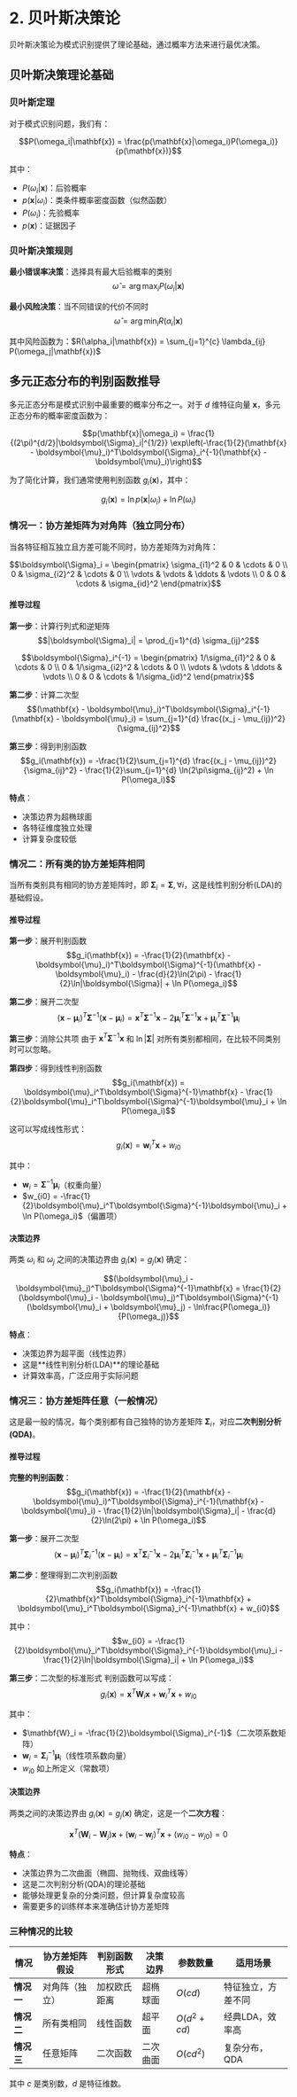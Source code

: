 # 2. 贝叶斯决策论

贝叶斯决策论为模式识别提供了理论基础，通过概率方法来进行最优决策。

## 贝叶斯决策理论基础

### 贝叶斯定理

对于模式识别问题，我们有：

$$P(\omega_i|\mathbf{x}) = \frac{p(\mathbf{x}|\omega_i)P(\omega_i)}{p(\mathbf{x})}$$

其中：
- $P(\omega_i|\mathbf{x})$：后验概率
- $p(\mathbf{x}|\omega_i)$：类条件概率密度函数（似然函数）
- $P(\omega_i)$：先验概率
- $p(\mathbf{x})$：证据因子

### 贝叶斯决策规则

**最小错误率决策**：选择具有最大后验概率的类别
$$\hat{\omega} = \arg\max_i P(\omega_i|\mathbf{x})$$

**最小风险决策**：当不同错误的代价不同时
$$\hat{\omega} = \arg\min_i R(\alpha_i|\mathbf{x})$$

其中风险函数为：$R(\alpha_i|\mathbf{x}) = \sum_{j=1}^{c} \lambda_{ij} P(\omega_j|\mathbf{x})$

## 多元正态分布的判别函数推导

多元正态分布是模式识别中最重要的概率分布之一。对于 $d$ 维特征向量 $\mathbf{x}$，多元正态分布的概率密度函数为：

$$p(\mathbf{x}|\omega_i) = \frac{1}{(2\pi)^{d/2}|\boldsymbol{\Sigma}_i|^{1/2}} \exp\left(-\frac{1}{2}(\mathbf{x} - \boldsymbol{\mu}_i)^T\boldsymbol{\Sigma}_i^{-1}(\mathbf{x} - \boldsymbol{\mu}_i)\right)$$

为了简化计算，我们通常使用判别函数 $g_i(\mathbf{x})$，其中：

$$g_i(\mathbf{x}) = \ln p(\mathbf{x}|\omega_i) + \ln P(\omega_i)$$

### 情况一：协方差矩阵为对角阵（独立同分布）

当各特征相互独立且方差可能不同时，协方差矩阵为对角阵：

$$\boldsymbol{\Sigma}_i = \begin{pmatrix}
\sigma_{i1}^2 & 0 & \cdots & 0 \\
0 & \sigma_{i2}^2 & \cdots & 0 \\
\vdots & \vdots & \ddots & \vdots \\
0 & 0 & \cdots & \sigma_{id}^2
\end{pmatrix}$$

#### 推导过程

**第一步**：计算行列式和逆矩阵
$$|\boldsymbol{\Sigma}_i| = \prod_{j=1}^{d} \sigma_{ij}^2$$

$$\boldsymbol{\Sigma}_i^{-1} = \begin{pmatrix}
1/\sigma_{i1}^2 & 0 & \cdots & 0 \\
0 & 1/\sigma_{i2}^2 & \cdots & 0 \\
\vdots & \vdots & \ddots & \vdots \\
0 & 0 & \cdots & 1/\sigma_{id}^2
\end{pmatrix}$$

**第二步**：计算二次型
$$(\mathbf{x} - \boldsymbol{\mu}_i)^T\boldsymbol{\Sigma}_i^{-1}(\mathbf{x} - \boldsymbol{\mu}_i) = \sum_{j=1}^{d} \frac{(x_j - \mu_{ij})^2}{\sigma_{ij}^2}$$

**第三步**：得到判别函数
$$g_i(\mathbf{x}) = -\frac{1}{2}\sum_{j=1}^{d} \frac{(x_j - \mu_{ij})^2}{\sigma_{ij}^2} - \frac{1}{2}\sum_{j=1}^{d} \ln(2\pi\sigma_{ij}^2) + \ln P(\omega_i)$$

**特点**：
- 决策边界为超椭球面
- 各特征维度独立处理
- 计算复杂度较低

### 情况二：所有类的协方差矩阵相同

当所有类别具有相同的协方差矩阵时，即 $\boldsymbol{\Sigma}_i = \boldsymbol{\Sigma}, \forall i$，这是线性判别分析(LDA)的基础假设。

#### 推导过程

**第一步**：展开判别函数
$$g_i(\mathbf{x}) = -\frac{1}{2}(\mathbf{x} - \boldsymbol{\mu}_i)^T\boldsymbol{\Sigma}^{-1}(\mathbf{x} - \boldsymbol{\mu}_i) - \frac{d}{2}\ln(2\pi) - \frac{1}{2}\ln|\boldsymbol{\Sigma}| + \ln P(\omega_i)$$

**第二步**：展开二次型
$$(\mathbf{x} - \boldsymbol{\mu}_i)^T\boldsymbol{\Sigma}^{-1}(\mathbf{x} - \boldsymbol{\mu}_i) = \mathbf{x}^T\boldsymbol{\Sigma}^{-1}\mathbf{x} - 2\boldsymbol{\mu}_i^T\boldsymbol{\Sigma}^{-1}\mathbf{x} + \boldsymbol{\mu}_i^T\boldsymbol{\Sigma}^{-1}\boldsymbol{\mu}_i$$

**第三步**：消除公共项
由于 $\mathbf{x}^T\boldsymbol{\Sigma}^{-1}\mathbf{x}$ 和 $\ln|\boldsymbol{\Sigma}|$ 对所有类别都相同，在比较不同类别时可以忽略。

**第四步**：得到线性判别函数
$$g_i(\mathbf{x}) = \boldsymbol{\mu}_i^T\boldsymbol{\Sigma}^{-1}\mathbf{x} - \frac{1}{2}\boldsymbol{\mu}_i^T\boldsymbol{\Sigma}^{-1}\boldsymbol{\mu}_i + \ln P(\omega_i)$$

这可以写成线性形式：
$$g_i(\mathbf{x}) = \mathbf{w}_i^T\mathbf{x} + w_{i0}$$

其中：
- $\mathbf{w}_i = \boldsymbol{\Sigma}^{-1}\boldsymbol{\mu}_i$（权重向量）
- $w_{i0} = -\frac{1}{2}\boldsymbol{\mu}_i^T\boldsymbol{\Sigma}^{-1}\boldsymbol{\mu}_i + \ln P(\omega_i)$（偏置项）

#### 决策边界

两类 $\omega_i$ 和 $\omega_j$ 之间的决策边界由 $g_i(\mathbf{x}) = g_j(\mathbf{x})$ 确定：

$$(\boldsymbol{\mu}_i - \boldsymbol{\mu}_j)^T\boldsymbol{\Sigma}^{-1}\mathbf{x} = \frac{1}{2}(\boldsymbol{\mu}_i - \boldsymbol{\mu}_j)^T\boldsymbol{\Sigma}^{-1}(\boldsymbol{\mu}_i + \boldsymbol{\mu}_j) - \ln\frac{P(\omega_i)}{P(\omega_j)}$$

**特点**：
- 决策边界为超平面（线性边界）
- 这是**线性判别分析(LDA)**的理论基础
- 计算效率高，广泛应用于实际问题

### 情况三：协方差矩阵任意（一般情况）

这是最一般的情况，每个类别都有自己独特的协方差矩阵 $\boldsymbol{\Sigma}_i$，对应**二次判别分析(QDA)**。

#### 推导过程

**完整的判别函数**：
$$g_i(\mathbf{x}) = -\frac{1}{2}(\mathbf{x} - \boldsymbol{\mu}_i)^T\boldsymbol{\Sigma}_i^{-1}(\mathbf{x} - \boldsymbol{\mu}_i) - \frac{1}{2}\ln|\boldsymbol{\Sigma}_i| - \frac{d}{2}\ln(2\pi) + \ln P(\omega_i)$$

**第一步**：展开二次型
$$(\mathbf{x} - \boldsymbol{\mu}_i)^T\boldsymbol{\Sigma}_i^{-1}(\mathbf{x} - \boldsymbol{\mu}_i) = \mathbf{x}^T\boldsymbol{\Sigma}_i^{-1}\mathbf{x} - 2\boldsymbol{\mu}_i^T\boldsymbol{\Sigma}_i^{-1}\mathbf{x} + \boldsymbol{\mu}_i^T\boldsymbol{\Sigma}_i^{-1}\boldsymbol{\mu}_i$$

**第二步**：整理得到二次判别函数
$$g_i(\mathbf{x}) = -\frac{1}{2}\mathbf{x}^T\boldsymbol{\Sigma}_i^{-1}\mathbf{x} + \boldsymbol{\mu}_i^T\boldsymbol{\Sigma}_i^{-1}\mathbf{x} + w_{i0}$$

其中：
$$w_{i0} = -\frac{1}{2}\boldsymbol{\mu}_i^T\boldsymbol{\Sigma}_i^{-1}\boldsymbol{\mu}_i - \frac{1}{2}\ln|\boldsymbol{\Sigma}_i| + \ln P(\omega_i)$$

**第三步**：二次型的标准形式
判别函数可以写成：
$$g_i(\mathbf{x}) = \mathbf{x}^T\mathbf{W}_i\mathbf{x} + \mathbf{w}_i^T\mathbf{x} + w_{i0}$$

其中：
- $\mathbf{W}_i = -\frac{1}{2}\boldsymbol{\Sigma}_i^{-1}$（二次项系数矩阵）
- $\mathbf{w}_i = \boldsymbol{\Sigma}_i^{-1}\boldsymbol{\mu}_i$（线性项系数向量）
- $w_{i0}$ 如上所定义（常数项）

#### 决策边界

两类之间的决策边界由 $g_i(\mathbf{x}) = g_j(\mathbf{x})$ 确定，这是一个**二次方程**：

$$\mathbf{x}^T(\mathbf{W}_i - \mathbf{W}_j)\mathbf{x} + (\mathbf{w}_i - \mathbf{w}_j)^T\mathbf{x} + (w_{i0} - w_{j0}) = 0$$

**特点**：
- 决策边界为二次曲面（椭圆、抛物线、双曲线等）
- 这是二次判别分析(QDA)的理论基础
- 能够处理更复杂的分类问题，但计算复杂度较高
- 需要更多的训练样本来准确估计协方差矩阵

### 三种情况的比较

| 情况 | 协方差矩阵假设 | 判别函数形式 | 决策边界 | 参数数量 | 适用场景 |
|------|----------------|--------------|----------|----------|----------|
| **情况一** | 对角阵（独立） | 加权欧氏距离 | 超椭球面 | $O(cd)$ | 特征独立，方差不同 |
| **情况二** | 所有类相同 | 线性函数 | 超平面 | $O(d^2 + cd)$ | 经典LDA，效率高 |
| **情况三** | 任意矩阵 | 二次函数 | 二次曲面 | $O(cd^2)$ | 复杂分布，QDA |

其中 $c$ 是类别数，$d$ 是特征维数。

